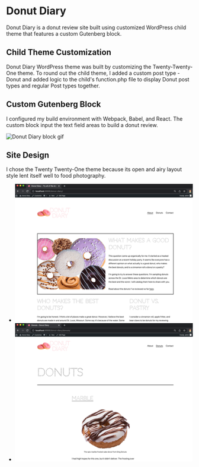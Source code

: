 # Donut Diary

Donut Diary is a donut review site built using customized WordPress child theme that features a custom Gutenberg block.

## Child Theme Customization
Donut Diary WordPress theme was built by customizing the Twenty-Twenty-One theme. To round out the child theme, I added a custom post type - Donut and added logic to the child's function.php file to display Donut post types and regular Post types together.


## Custom Gutenberg Block
I configured my build environment with Webpack, Babel, and React. The custom block input the text field areas to build a donut review.

<img src="https://github.com/ktodatwo/ktodatwo_public/blob/main/donut-diary-test.gif" alt="Donut Diary block gif" title="Donut Diary block gif" width="500"/>


## Site Design 
I chose the Twenty Twenty-One theme because its open and airy layout style lent itself well to food photography.
* <img src="https://github.com/ktodatwo/ktodatwo_public/blob/main/dd-front.png" alt="Donut Diary landing page" title="Donut Diary landing page" width="500"/>
* <img src="https://github.com/ktodatwo/ktodatwo_public/blob/main/dd-donuts.png" alt="Donut Diary donut page" title="Donut Diary donut page" width="500"/>
